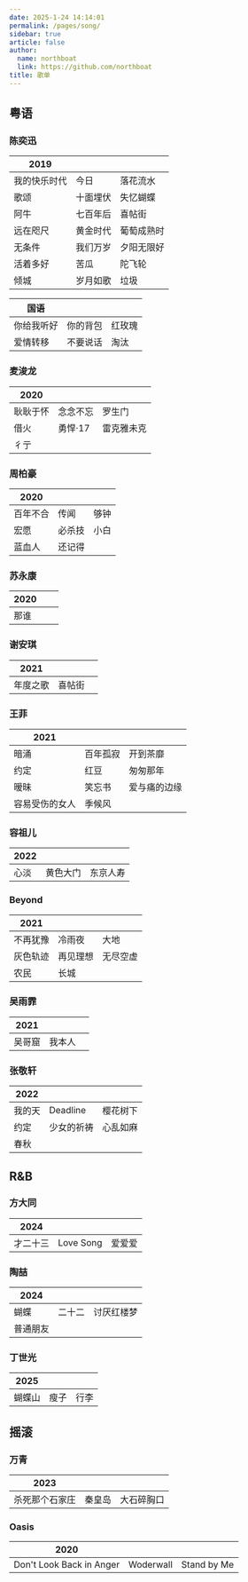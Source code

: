 ```yaml
---
date: 2025-1-24 14:14:01
permalink: /pages/song/
sidebar: true
article: false
author: 
  name: northboat
  link: https://github.com/northboat
title: 歌单
---
```


## 粤语

### 陈奕迅

| 2019         |          |            |
| ------------ | -------- | ---------- |
| 我的快乐时代 | 今日     | 落花流水   |
| 歌颂         | 十面埋伏 | 失忆蝴蝶   |
| 阿牛         | 七百年后 | 喜帖街     |
| 远在咫尺     | 黄金时代 | 葡萄成熟时 |
| 无条件       | 我们万岁 | 夕阳无限好 |
| 活着多好     | 苦瓜     | 陀飞轮     |
| 倾城         | 岁月如歌 | 垃圾       |

| 国语       |          |        |
| ---------- | -------- | ------ |
| 你给我听好 | 你的背包 | 红玫瑰 |
| 爱情转移   | 不要说话 | 淘汰   |

### 麦浚龙

| 2020     |          |            |
| -------- | -------- | ---------- |
| 耿耿于怀 | 念念不忘 | 罗生门     |
| 借火     | 勇悍·17  | 雷克雅未克 |
| 彳亍     |          |            |

### 周柏豪

| 2020     |        |      |
| -------- | ------ | ---- |
| 百年不合 | 传闻   | 够钟 |
| 宏愿     | 必杀技 | 小白 |
| 蓝血人   | 还记得 |      |

### 苏永康

| 2020 |      |      |
| ---- | ---- | ---- |
| 那谁 |      |      |

### 谢安琪

| 2021     |        |      |
| -------- | ------ | ---- |
| 年度之歌 | 喜帖街 |      |

### 王菲

| 2021           |          |              |
| -------------- | -------- | ------------ |
| 暗涌           | 百年孤寂 | 开到茶靡     |
| 约定           | 红豆     | 匆匆那年     |
| 暧昧           | 笑忘书   | 爱与痛的边缘 |
| 容易受伤的女人 | 季候风   |              |

### 容祖儿

| 2022 |          |          |
| ---- | -------- | -------- |
| 心淡 | 黄色大门 | 东京人寿 |

### Beyond

| 2021     |          |          |
| -------- | -------- | -------- |
| 不再犹豫 | 冷雨夜   | 大地     |
| 灰色轨迹 | 再见理想 | 无尽空虚 |
| 农民     | 长城     |          |

### 吴雨霏

| 2021   |        |      |
| ------ | ------ | ---- |
| 吴哥窟 | 我本人 |      |

### 张敬轩

| 2022   |            |          |
| ------ | ---------- | -------- |
| 我的天 | Deadline   | 樱花树下 |
| 约定   | 少女的祈祷 | 心乱如麻 |
| 春秋   |            |          |

## R&B

### 方大同

| 2024     |           |        |
| -------- | --------- | ------ |
| 才二十三 | Love Song | 爱爱爱 |

### 陶喆

| 2024     |        |            |
| -------- | ------ | ---------- |
| 蝴蝶     | 二十二 | 讨厌红楼梦 |
| 普通朋友 |        |            |

### 丁世光

| 2025   |      |      |
| ------ | ---- | ---- |
| 蝴蝶山 | 瘦子 | 行李 |

## 摇滚

### 万青

| 2023           |        |            |
| -------------- | ------ | ---------- |
| 杀死那个石家庄 | 秦皇岛 | 大石碎胸口 |

### Oasis

| 2020                     |           |             |
| ------------------------ | --------- | ----------- |
| Don't Look Back in Anger | Woderwall | Stand by Me |
